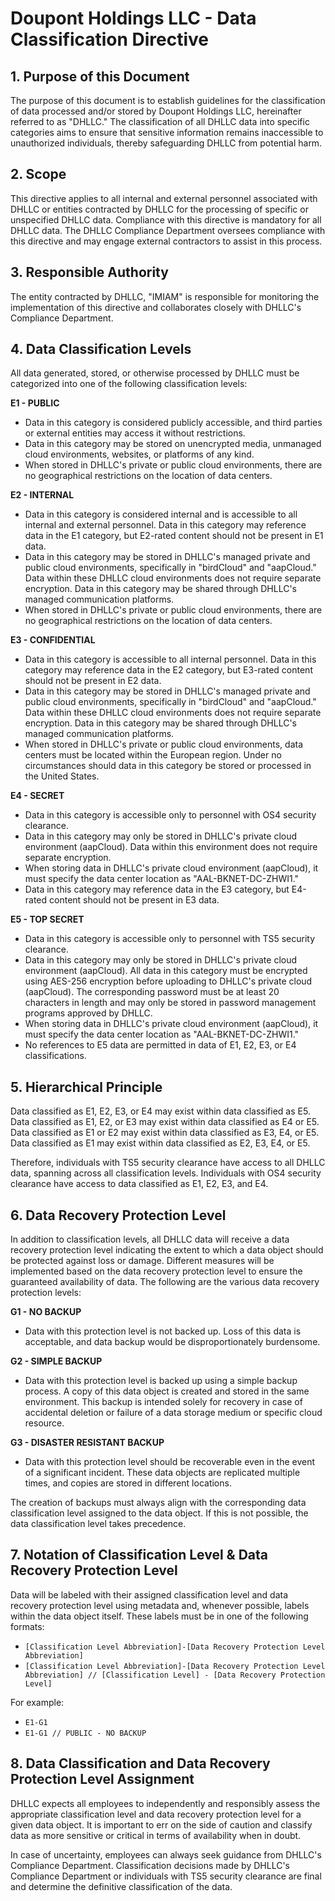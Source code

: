 # Doupont Holdings LLC - Data Classification Directive

## 1. Purpose of this Document

The purpose of this document is to establish guidelines for the classification of data processed and/or stored by Doupont Holdings LLC, hereinafter referred to as "DHLLC." The classification of all DHLLC data into specific categories aims to ensure that sensitive information remains inaccessible to unauthorized individuals, thereby safeguarding DHLLC from potential harm.

## 2. Scope

This directive applies to all internal and external personnel associated with DHLLC or entities contracted by DHLLC for the processing of specific or unspecified DHLLC data. Compliance with this directive is mandatory for all DHLLC data. The DHLLC Compliance Department oversees compliance with this directive and may engage external contractors to assist in this process.

## 3. Responsible Authority

The entity contracted by DHLLC, "IMIAM" is responsible for monitoring the implementation of this directive and collaborates closely with DHLLC's Compliance Department.

## 4. Data Classification Levels

All data generated, stored, or otherwise processed by DHLLC must be categorized into one of the following classification levels:

**E1 - PUBLIC**
- Data in this category is considered publicly accessible, and third parties or external entities may access it without restrictions.
- Data in this category may be stored on unencrypted media, unmanaged cloud environments, websites, or platforms of any kind.
- When stored in DHLLC's private or public cloud environments, there are no geographical restrictions on the location of data centers.

**E2 - INTERNAL**
- Data in this category is considered internal and is accessible to all internal and external personnel. Data in this category may reference data in the E1 category, but E2-rated content should not be present in E1 data.
- Data in this category may be stored in DHLLC's managed private and public cloud environments, specifically in "birdCloud" and "aapCloud." Data within these DHLLC cloud environments does not require separate encryption. Data in this category may be shared through DHLLC's managed communication platforms.
- When stored in DHLLC's private or public cloud environments, there are no geographical restrictions on the location of data centers.

**E3 - CONFIDENTIAL**
- Data in this category is accessible to all internal personnel. Data in this category may reference data in the E2 category, but E3-rated content should not be present in E2 data.
- Data in this category may be stored in DHLLC's managed private and public cloud environments, specifically in "birdCloud" and "aapCloud." Data within these DHLLC cloud environments does not require separate encryption. Data in this category may be shared through DHLLC's managed communication platforms.
- When stored in DHLLC's private or public cloud environments, data centers must be located within the European region. Under no circumstances should data in this category be stored or processed in the United States.

**E4 - SECRET**
- Data in this category is accessible only to personnel with OS4 security clearance.
- Data in this category may only be stored in DHLLC's private cloud environment (aapCloud). Data within this environment does not require separate encryption.
- When storing data in DHLLC's private cloud environment (aapCloud), it must specify the data center location as "AAL-BKNET-DC-ZHWI1."
- Data in this category may reference data in the E3 category, but E4-rated content should not be present in E3 data.

**E5 - TOP SECRET**
- Data in this category is accessible only to personnel with TS5 security clearance.
- Data in this category may only be stored in DHLLC's private cloud environment (aapCloud). All data in this category must be encrypted using AES-256 encryption before uploading to DHLLC's private cloud (aapCloud). The corresponding password must be at least 20 characters in length and may only be stored in password management programs approved by DHLLC.
- When storing data in DHLLC's private cloud environment (aapCloud), it must specify the data center location as "AAL-BKNET-DC-ZHWI1."
- No references to E5 data are permitted in data of E1, E2, E3, or E4 classifications.

## 5. Hierarchical Principle

Data classified as E1, E2, E3, or E4 may exist within data classified as E5. Data classified as E1, E2, or E3 may exist within data classified as E4 or E5. Data classified as E1 or E2 may exist within data classified as E3, E4, or E5. Data classified as E1 may exist within data classified as E2, E3, E4, or E5.

Therefore, individuals with TS5 security clearance have access to all DHLLC data, spanning across all classification levels. Individuals with OS4 security clearance have access to data classified as E1, E2, E3, and E4.

## 6. Data Recovery Protection Level

In addition to classification levels, all DHLLC data will receive a data recovery protection level indicating the extent to which a data object should be protected against loss or damage. Different measures will be implemented based on the data recovery protection level to ensure the guaranteed availability of data. The following are the various data recovery protection levels:

**G1 - NO BACKUP**
- Data with this protection level is not backed up. Loss of this data is acceptable, and data backup would be disproportionately burdensome.

**G2 - SIMPLE BACKUP**
- Data with this protection level is backed up using a simple backup process. A copy of this data object is created and stored in the same environment. This backup is intended solely for recovery in case of accidental deletion or failure of a data storage medium or specific cloud resource.

**G3 - DISASTER RESISTANT BACKUP**
- Data with this protection level should be recoverable even in the event of a significant incident. These data objects are replicated multiple times, and copies are stored in different locations.

The creation of backups must always align with the corresponding data classification level assigned to the data object. If this is not possible, the data classification level takes precedence.

## 7. Notation of Classification Level & Data Recovery Protection Level

Data will be labeled with their assigned classification level and data recovery protection level using metadata and, whenever possible, labels within the data object itself. These labels must be in one of the following formats:

- `[Classification Level Abbreviation]-[Data Recovery Protection Level Abbreviation]`
- `[Classification Level Abbreviation]-[Data Recovery Protection Level Abbreviation] // [Classification Level] - [Data Recovery Protection Level]`

For example:
- `E1-G1`
- `E1-G1 // PUBLIC - NO BACKUP`

## 8. Data Classification and Data Recovery Protection Level Assignment

DHLLC expects all employees to independently and responsibly assess the appropriate classification level and data recovery protection level for a given data object. It is important to err on the side of caution and classify data as more sensitive or critical in terms of availability when in doubt.

In case of uncertainty, employees can always seek guidance from DHLLC's Compliance Department. Classification decisions made by DHLLC's Compliance Department or individuals with TS5 security clearance are final and determine the definitive classification of the data.

